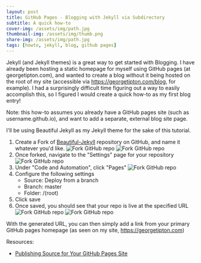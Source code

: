 ```yaml
---
layout: post
title: GitHub Pages - Blogging with Jekyll via Subdirectory
subtitle: A quick how-to
cover-img: /assets/img/path.jpg
thumbnail-img: /assets/img/thumb.png
share-img: /assets/img/path.jpg
tags: [howto, jekyll, blog, github pages]
---
```


Jekyll (and Jekyll themes) is a great way to get started with Blogging. I have already been hosting a static homepage for myself using GitHub pages (at georgetipton.com), and wanted to create a blog without it being hosted on the root of my site (accessible via https://georgetipton.com/blog, for example). I had a surprisingly difficult time figuring out a way to easily accomplish this, so I figured I would create a quick how-to as my first blog entry!

Note: this how-to assumes you already have a GitHub pages site (such as username.github.io), and want to add a separate, external blog site page.

I'll be using Beautiful Jekyll as my Jekyll theme for the sake of this tutorial.

1. Create a Fork of [Beautiful-Jekyll](https://github.com/daattali/beautiful-jekyll) repository on GitHub, and name it whatever you'd like.
   ![Fork GitHub repo](/blog/assets/img/gh-jekyll-fork.png)
   ![Fork GitHub repo](/blog/assets/img/gh-jekyll-fork-config.png)
2. Once forked, navigate to the "Settings" page for your repository
   ![Fork GitHub repo](/blog/assets/img/gh-jekyll-settings.png)
3. Under "Code and Automation", click "Pages"
   ![Fork GitHub repo](/blog/assets/img/gh-jekyll-pages.png)
4. Configure the following settings
   - Source: Deploy from a branch
   - Branch: master
   - Folder: /(root)
5. Click save
6. Once saved, you should see that your repo is live at the specified URL
   ![Fork GitHub repo](/blog/assets/img/gh-jekyll-pages-config.png)
   ![Fork GitHub repo](/blog/assets/img/gh-jekyll-live.png)

With the generated URL, you can then simply add a link from your primary GitHub pages homepage (as seen on my site, https://georgetipton.com)

Resources:

- [Publishing Source for Your GitHub Pages Site](https://docs.github.com/en/pages/getting-started-with-github-pages/configuring-a-publishing-source-for-your-github-pages-site)
